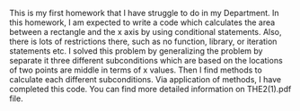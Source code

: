 This is my first homework that I have struggle to do in my Department.
In this homework, I am expected to write a code which calculates the area between a rectangle and the x axis by using conditional statements. 
Also, there is lots of restrictions there, such as no function, library, or iteration statements etc.
I solved this problem by generalizing the problem by separate it three different subconditions which are based on the locations of two points are middle in terms of x values.
Then I find methods to calculate each different subconditions.
Via application of methods, I have completed this code.
You can find more detailed information on THE2(1).pdf file.
